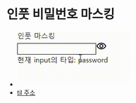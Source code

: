 # 인풋 비밀번호 마스킹

- ![Alt text](%EC%9D%B8%ED%92%8B%EB%A7%88%EC%8A%A4%ED%82%B9.gif)
- [til 주소](https://github.com/muzi55/TIL/blob/main/23-09/0924%EC%9D%B8%ED%92%8B%EB%A7%88%EC%8A%A4%ED%82%B9.md)
